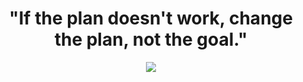 <h1 align="center">
   <strong> "If the plan doesn't work, change the plan, not the goal." </strong>
</h1>
<p align="center">
  <img src="https://user-images.githubusercontent.com/55165658/141593409-779fcf03-c1fc-42cf-81fd-ed9c221b21b9.gif" />
</p>            
  
